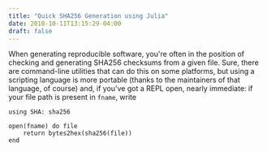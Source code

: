 ```yaml
---
title: "Quick SHA256 Generation using Julia"
date: 2018-10-11T13:15:29-04:00
draft: false
---
```


When generating reproducible software, you're often in the position of checking and generating SHA256 checksums from a given file.
Sure, there are command-line utilities that can do this on some platforms, but using a scripting language is more portable (thanks to the maintainers of that language, of course) and, if you've got a REPL open, nearly immediate: if your file path is present in `fname`, write

```
using SHA: sha256

open(fname) do file
    return bytes2hex(sha256(file))
end
```
